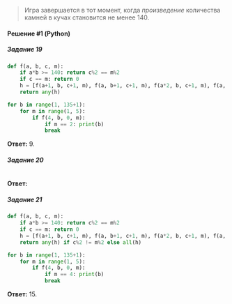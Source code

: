 > Игра завершается в тот момент, когда *произведение* количества камней в кучах становится не менее 140.

#### Решение #1 (Python)

##### Задание 19
```python
def f(a, b, c, m):
	if a*b >= 140: return c%2 == m%2
	if c == m: return 0
	h = [f(a+1, b, c+1, m), f(a, b+1, c+1, m), f(a*2, b, c+1, m), f(a, b*2, c+1, m)]
	return any(h)

for b in range(1, 135+1):
	for m in range(1, 5):
		if f(4, b, 0, m):
			if m == 2: print(b)
			break
```
**Ответ:** 9.

##### Задание 20
```
```
**Ответ:**

##### Задание 21
<!--В решении задания 20 заменить ``m == 3`` на ``m == 4``.-->
```python
def f(a, b, c, m):
	if a*b >= 140: return c%2 == m%2
	if c == m: return 0
	h = [f(a+1, b, c+1, m), f(a, b+1, c+1, m), f(a*2, b, c+1, m), f(a, b*2, c+1, m)]
	return any(h) if c%2 != m%2 else all(h)

for b in range(1, 135+1):
	for m in range(1, 5):
		if f(4, b, 0, m):
			if m == 4: print(b)
			break
```
**Ответ:** 15.
